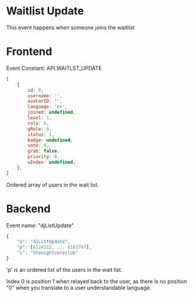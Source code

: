 # Waitlist Update

This event happens when someone joins the waitlist

# Frontend

Event Constant: API.WAITLST_UPDATE

```js
[
    {
        id: 0,
        username: '',
        avatarID: '',
        language: 'en',
        joined: undefined,
        level: 1,
        role: 0,
        gRole: 0,
        status: 1,
        badge: undefined,
        vote: 0,
        grab: false,
        priority: 0,
        uIndex: undefined,
    },
]
```

Ordered array of users in the wait list.

# Backend

Event name: "djListUpdate"

``` js
{
	"a": "djListUpdate", 
	"p": [6124312, ... 6163797],
	"s": "thenightcoreclub"
}
```

'p' is an ordered list of the users in the wait list.

Index 0 is position 1 when relayed back to the user, as there is no position "0" when you translate to a user 
understandable language.